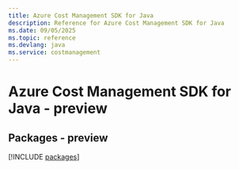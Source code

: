 ```yaml
---
title: Azure Cost Management SDK for Java
description: Reference for Azure Cost Management SDK for Java
ms.date: 09/05/2025
ms.topic: reference
ms.devlang: java
ms.service: costmanagement
---
```

# Azure Cost Management SDK for Java - preview
## Packages - preview
[!INCLUDE [packages](cost-management-index.md)]